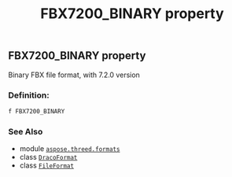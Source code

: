 ﻿---
title: FBX7200_BINARY property
second_title: Aspose.3D for Python via .NET API References
description: 
type: docs
weight: 200
url: /python-net/aspose.threed.formats/dracoformat/fbx7200_binary/
is_root: false
---

## FBX7200_BINARY property


Binary FBX file format, with 7.2.0 version
### Definition:
```python
f FBX7200_BINARY 
```

### See Also
* module [`aspose.threed.formats`](../../)
* class [`DracoFormat`](/3d/python-net/aspose.threed.formats/dracoformat)
* class [`FileFormat`](/3d/python-net/aspose.threed/fileformat)

